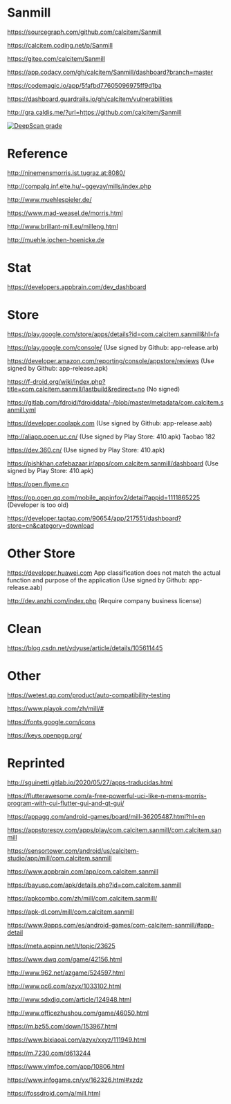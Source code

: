 # Sanmill

https://sourcegraph.com/github.com/calcitem/Sanmill

https://calcitem.coding.net/p/Sanmill

https://gitee.com/calcitem/Sanmill

https://app.codacy.com/gh/calcitem/Sanmill/dashboard?branch=master

https://codemagic.io/app/5fafbd77605096975ff9d1ba

https://dashboard.guardrails.io/gh/calcitem/vulnerabilities

http://gra.caldis.me/?url=https://github.com/calcitem/Sanmill

[![DeepScan grade](https://deepscan.io/api/teams/12207/projects/15212/branches/300581/badge/grade.svg)](https://deepscan.io/dashboard#view=project&tid=12207&pid=15212&bid=300581)

# Reference

http://ninemensmorris.ist.tugraz.at:8080/

http://compalg.inf.elte.hu/~ggevay/mills/index.php

http://www.muehlespieler.de/

https://www.mad-weasel.de/morris.html

http://www.brillant-mill.eu/milleng.html

http://muehle.jochen-hoenicke.de

# Stat

https://developers.appbrain.com/dev_dashboard

# Store

https://play.google.com/store/apps/details?id=com.calcitem.sanmill&hl=fa

https://play.google.com/console/
(Use signed by Github: app-release.arb)

https://developer.amazon.com/reporting/console/appstore/reviews
(Use signed by Github: app-release.apk)

https://f-droid.org/wiki/index.php?title=com.calcitem.sanmill/lastbuild&redirect=no
(No signed)

https://gitlab.com/fdroid/fdroiddata/-/blob/master/metadata/com.calcitem.sanmill.yml

https://developer.coolapk.com
(Use signed by Github: app-release.aab)

http://aliapp.open.uc.cn/
(Use signed by Play Store: 410.apk)
Taobao 182

https://dev.360.cn/
(Use signed by Play Store: 410.apk)

https://pishkhan.cafebazaar.ir/apps/com.calcitem.sanmill/dashboard
(Use signed by Play Store: 410.apk)

https://open.flyme.cn

https://op.open.qq.com/mobile_appinfov2/detail?appid=1111865225
(Developer is too old)

https://developer.taptap.com/90654/app/217551/dashboard?store=cn&category=download

# Other Store

https://developer.huawei.com
App classification does not match the actual function and purpose of the application
(Use signed by Github: app-release.aab)

http://dev.anzhi.com/index.php
(Require company business license)

# Clean

https://blog.csdn.net/ydyuse/article/details/105611445

# Other

https://wetest.qq.com/product/auto-compatibility-testing

https://www.playok.com/zh/mill/#

https://fonts.google.com/icons

https://keys.openpgp.org/

# Reprinted

http://sguinetti.gitlab.io/2020/05/27/apps-traducidas.html

https://flutterawesome.com/a-free-powerful-uci-like-n-mens-morris-program-with-cui-flutter-gui-and-qt-gui/

https://appagg.com/android-games/board/mill-36205487.html?hl=en

https://appstorespy.com/apps/play/com.calcitem.sanmill/com.calcitem.sanmill

https://sensortower.com/android/us/calcitem-studio/app/mill/com.calcitem.sanmill

https://www.appbrain.com/app/com.calcitem.sanmill

https://bayusp.com/apk/details.php?id=com.calcitem.sanmill

https://apkcombo.com/zh/mill/com.calcitem.sanmill/

https://apk-dl.com/mill/com.calcitem.sanmill

https://www.9apps.com/es/android-games/com-calcitem-sanmill/#app-detail

https://meta.appinn.net/t/topic/23625

https://www.dwq.com/game/42156.html

http://www.962.net/azgame/524597.html

http://www.pc6.com/azyx/1033102.html

http://www.sdxdjq.com/article/124948.html

http://www.officezhushou.com/game/46050.html

https://m.bz55.com/down/153967.html

https://www.bixiaoai.com/azyx/xxyz/111949.html

https://m.7230.com/d613244

https://www.ylmfpe.com/app/10806.html

https://www.infogame.cn/yx/162326.html#xzdz

https://fossdroid.com/a/mill.html